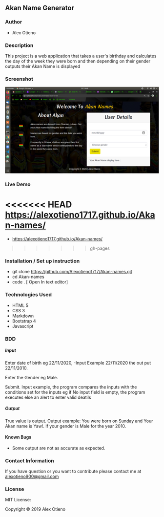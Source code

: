 ## Akan Name Generator

### Author
* Alex Otieno

### Description

This project is a web application that takes a user's birthday and calculates the day of the week they were born and then depending on their gender outputs their Akan Name is displayed

### Screenshot

<img src="images/Screenshot.png" alt="Screenshot">

### Live Demo

<<<<<<< HEAD
https://alexotieno1717.github.io/Akan-names/
=======
* https://alexotieno1717.github.io/Akan-names/
>>>>>>> gh-pages

### Installation / Set up instruction
* git clone https://github.com/Alexotieno1717/Akan-names.git
* cd Akan-names
* code . [ Open In text editor]

### Technologies Used
* HTML 5
* CSS 3
* Markdown
* Bootstrap 4
* Javascript

### BDD


##### Input
Enter date of birth eg 22/11/2020, -Input Example 22/11/2020 the out put 22/11/2010.

Enter the Gender eg Male.

Submit. Input example, the program compares the inputs with the conditions set for the inputs eg if No input field is empty, the program executes else an alert to enter valid deatils

##### Output
True value is output. Output example: You were born on Sunday and Your Akan name is Yaw!. If your gender is Male for the year 2010.

#### Known Bugs
* Some output are not as accurate as expected.

### Contact Information
If you have question or you want to contribute please contact me at alexotieno900@gmail.com

### License

MIT License:

Copyright &copy; 2019 Alex Otieno


